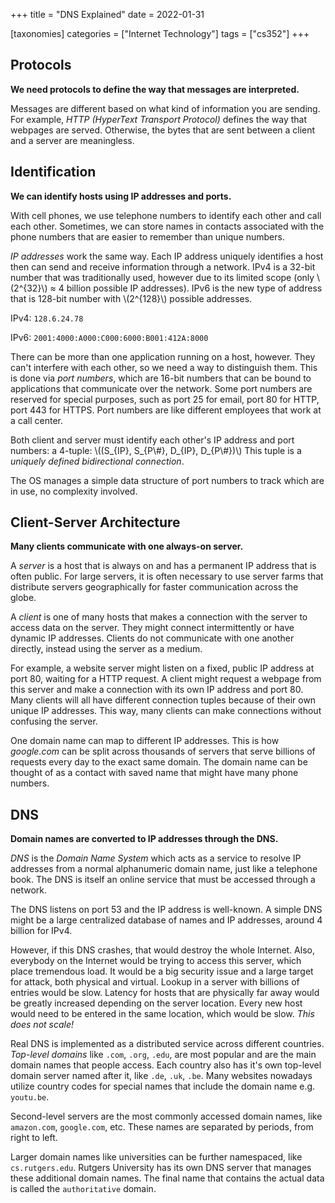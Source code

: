 +++
title = "DNS Explained"
date = 2022-01-31

[taxonomies]
categories = ["Internet Technology"]
tags = ["cs352"]
+++

## Protocols

**We need protocols to define the way that messages are interpreted.**

Messages are different based on what kind of information you are sending. For example, *HTTP (HyperText Transport Protocol)* defines the way that webpages are served. Otherwise, the bytes that are sent between a client and a server are meaningless.

## Identification

**We can identify hosts using IP addresses and ports.**

With cell phones, we use telephone numbers to identify each other and call each other. Sometimes, we can store names in contacts associated with the phone numbers that are easier to remember than unique numbers.

*IP addresses* work the same way. Each IP address uniquely identifies a host then can send and receive information through a network. IPv4 is a 32-bit number that was traditionally used, however due to its limited scope (only \\(2^{32}\\) ≈ 4 billion possible IP addresses). IPv6 is the new type of address that is 128-bit number with \\(2^{128}\\) possible  addresses.

IPv4: `128.6.24.78`

IPv6: `2001:4000:A000:C000:6000:B001:412A:8000`

There can be more than one application running on a host, however. They can't interfere with each other, so we need a way to distinguish them. This is done via *port numbers*, which are 16-bit numbers that can be bound to applications that communicate over the network. Some port numbers are reserved for special purposes, such as port 25 for email, port 80 for HTTP, port 443 for HTTPS. Port numbers are like different employees that work at a call center.

Both client and server must identify each other's IP address and port numbers: a 4-tuple: \\((S_{IP}, S_{P\\#}, D_{IP}, D_{P\\#})\\) This tuple is a *uniquely defined bidirectional connection*.

The OS manages a simple data structure of port numbers to track which are in use, no complexity involved.

## Client-Server Architecture

**Many clients communicate with one always-on server.**

A *server* is a host that is always on and has a permanent IP address that is often public. For large servers, it is often necessary to use server farms that distribute servers geographically for faster communication across the globe.

A *client* is one of many hosts that makes a connection with the server to access data on the server. They might connect intermittently or have dynamic IP addresses. Clients do not communicate with one another directly, instead using the server as a medium.

For example, a website server might listen on a fixed, public IP address at port 80, waiting for a HTTP request. A client might request a webpage from this server and make a connection with its own IP address and port 80. Many clients will all have different connection tuples because of their own unique IP addresses. This way, many clients can make connections without confusing the server.

One domain name can map to different IP addresses. This is how *google.com* can be split across thousands of servers that serve billions of requests every day to the exact same domain. The domain name can be thought of as a contact with saved name that might have many phone numbers.

## DNS

**Domain names are converted to IP addresses through the DNS.**

*DNS* is the *Domain Name System* which acts as a service to resolve IP addresses from a normal alphanumeric domain name, just like a telephone book. The DNS is itself an online service that must be accessed through a network.

The DNS listens on port 53 and the IP address is well-known. A simple DNS might be a large centralized database of names and IP addresses, around 4 billion for IPv4.

However, if this DNS crashes, that would destroy the whole Internet. Also, everybody on the Internet would be trying to access this server, which place tremendous load. It would be a big security issue and a large target for attack, both physical and virtual. Lookup in a server with billions of entries would be slow. Latency for hosts that are physically far away would be greatly increased depending on the server location. Every new host would need to be entered in the same location, which would be slow. *This does not scale!*

Real DNS is implemented as a distributed service across different countries. *Top-level domains* like `.com`, `.org`, `.edu`, are most popular and are the main domain names that people access. Each country also has it's own top-level domain server named after it, like `.de`, `.uk`, `.be`. Many websites nowadays utilize country codes for special names that include the domain name e.g. `youtu.be`.

Second-level servers are the most commonly accessed domain names, like `amazon.com`, `google.com`, etc. These names are separated by periods, from right to left.

Larger domain names like universities can be further namespaced, like `cs.rutgers.edu`. Rutgers University has its own DNS server that manages these additional domain names. The final name that contains the actual data is called the `authoritative` domain.

